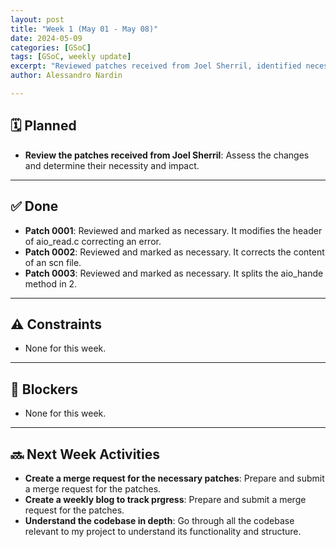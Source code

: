 ```yaml
---
layout: post
title: "Week 1 (May 01 - May 08)"
date: 2024-05-09
categories: [GSoC]
tags: [GSoC, weekly update]
excerpt: "Reviewed patches received from Joel Sherril, identified necessary changes, and planned next steps with no significant blockers."
author: Alessandro Nardin

---
```


## 🗓 Planned

- **Review the patches received from Joel Sherril**: Assess the changes and determine their necessity and impact.

---

## ✅ Done

- **Patch 0001**: Reviewed and marked as necessary. It modifies the header of aio_read.c correcting an error.
- **Patch 0002**: Reviewed and marked as necessary. It corrects the content of an scn file.
- **Patch 0003**: Reviewed and marked as necessary. It splits the aio_hande method in 2.

---

## ⚠️ Constraints

- None for this week.

---

## 🚧 Blockers

- None for this week.

---

## 🔜 Next Week Activities

- **Create a merge request for the necessary patches**: Prepare and submit a merge request for the patches.
- **Create a weekly blog to track prgress**: Prepare and submit a merge request for the patches.
- **Understand the codebase in depth**: Go through all the codebase relevant to my project to understand its functionality and structure.


